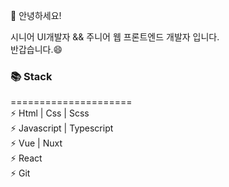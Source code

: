 👋 안녕하세요! 

시니어 UI개발자 && 주니어 웹 프론트엔드 개발자 입니다.  
반갑습니다.😄

### 📚 Stack
=====================  
⚡ Html | Css | Scss  
⚡ Javascript | Typescript  
⚡ Vue | Nuxt  
⚡ React  
⚡ Git
